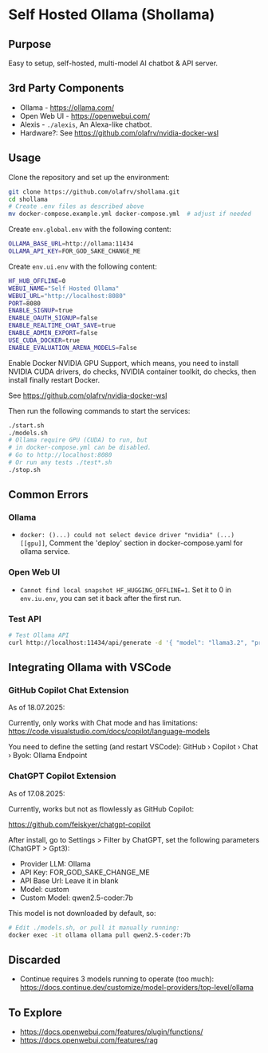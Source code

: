 # Self Hosted Ollama (Shollama)

## Purpose

Easy to setup, self-hosted, multi-model AI chatbot & API server.

## 3rd Party Components

* Ollama - https://ollama.com/
* Open Web UI - https://openwebui.com/
* Alexis - `./alexis`, An Alexa-like chatbot.
* Hardware?: See https://github.com/olafrv/nvidia-docker-wsl

## Usage

Clone the repository and set up the environment:
```bash	
git clone https://github.com/olafrv/shollama.git
cd shollama
# Create .env files as described above
mv docker-compose.example.yml docker-compose.yml  # adjust if needed
```

Create `env.global.env` with the following content:
```bash
OLLAMA_BASE_URL=http://ollama:11434
OLLAMA_API_KEY=FOR_GOD_SAKE_CHANGE_ME
```

Create `env.ui.env` with the following content:
```bash
HF_HUB_OFFLINE=0
WEBUI_NAME="Self Hosted Ollama"
WEBUI_URL="http://localhost:8080"
PORT=8080
ENABLE_SIGNUP=true
ENABLE_OAUTH_SIGNUP=false
ENABLE_REALTIME_CHAT_SAVE=true
ENABLE_ADMIN_EXPORT=false
USE_CUDA_DOCKER=true
ENABLE_EVALUATION_ARENA_MODELS=False
```

Enable Docker NVIDIA GPU Support, which means, you need to install NVIDIA
CUDA drivers, do checks, NVIDIA container toolkit, do checks, then install
finally restart Docker.

See https://github.com/olafrv/nvidia-docker-wsl

Then run the following commands to start the services:
```bash
./start.sh
./models.sh
# Ollama require GPU (CUDA) to run, but
# in docker-compose.yml can be disabled.
# Go to http://localhost:8080
# Or run any tests ./test*.sh
./stop.sh
```

## Common Errors

### Ollama

* `docker: ()...) could not select device driver "nvidia" (...) [[gpu]]`,
  Comment the 'deploy' section in docker-compose.yaml for ollama service.

### Open Web UI

* `Cannot find local snapshot HF_HUGGING_OFFLINE=1`. Set it to 0 in `env.iu.env`,
  you can set it back after the first run.

### Test API
```bash
# Test Ollama API
curl http://localhost:11434/api/generate -d '{ "model": "llama3.2", "prompt": "How are you today?"}'
```

## Integrating Ollama with VSCode

### GitHub Copilot Chat Extension

As of 18.07.2025:

Currently, only works with Chat mode and has limitations:
https://code.visualstudio.com/docs/copilot/language-models

You need to define the setting (and restart VSCode):
GitHub › Copilot › Chat › Byok: Ollama Endpoint

### ChatGPT Copilot Extension

As of 17.08.2025:

Currently, works but not as flowlessly as GitHub Copilot:

https://github.com/feiskyer/chatgpt-copilot

After install, go to Settings > Filter by ChatGPT,
set the following parameters (ChatGPT > Gpt3):

* Provider LLM: Ollama
* API Key: FOR_GOD_SAKE_CHANGE_ME
* API Base Url: Leave it in blank
* Model: custom
* Custom Model: qwen2.5-coder:7b

This model is not downloaded by default, so:

```bash
# Edit ./models.sh, or pull it manually running:
docker exec -it ollama ollama pull qwen2.5-coder:7b
```

## Discarded

* Continue requires 3 models running to operate (too much):
  https://docs.continue.dev/customize/model-providers/top-level/ollama

## To Explore

* https://docs.openwebui.com/features/plugin/functions/
* https://docs.openwebui.com/features/rag